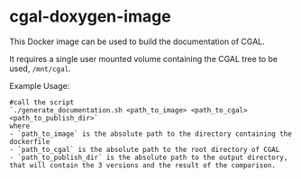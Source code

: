 cgal-doxygen-image
==================

This Docker image can be used to build the documentation of CGAL.

It requires a single user mounted volume containing the CGAL tree to be used, `/mnt/cgal`.

Example Usage:

    #call the script 
    `./generate_documentation.sh <path_to_image> <path_to_cgal> <path_to_publish_dir>`
    where 
    - `path_to_image` is the absolute path to the directory containing the dockerfile
    - `path_to_cgal` is the absolute path to the root directory of CGAL
    - `path_to_publish_dir` is the absolute path to the output directory, that will contain the 3 versions and the result of the comparison. 
